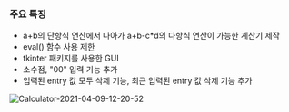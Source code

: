 ### 주요 특징
- a+b의 단항식 연산에서 나아가 a+b-c*d의 다항식 연산이 가능한 계산기 제작
- eval() 함수 사용 제한
- tkinter 패키지를 사용한 GUI
- 소수점, "00" 입력 기능 추가
- 입력된 entry 값 모두 삭제 기능, 최근 입력된 entry 값 삭제 기능 추가



![Calculator-2021-04-09-12-20-52](https://user-images.githubusercontent.com/80875572/114124091-96a6ef00-992e-11eb-83e2-6459d44a3c02.gif)
